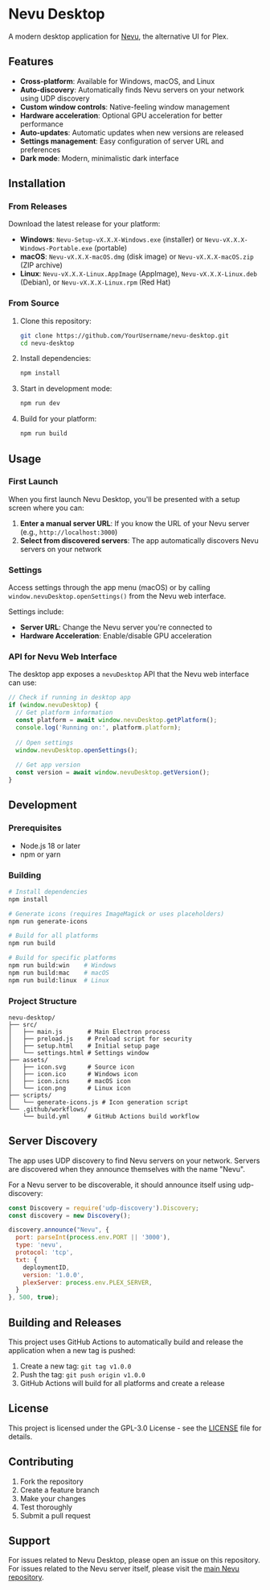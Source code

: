 # Nevu Desktop

A modern desktop application for [Nevu](https://github.com/Ipmake/Nevu), the alternative UI for Plex.

## Features

- **Cross-platform**: Available for Windows, macOS, and Linux
- **Auto-discovery**: Automatically finds Nevu servers on your network using UDP discovery
- **Custom window controls**: Native-feeling window management
- **Hardware acceleration**: Optional GPU acceleration for better performance
- **Auto-updates**: Automatic updates when new versions are released
- **Settings management**: Easy configuration of server URL and preferences
- **Dark mode**: Modern, minimalistic dark interface

## Installation

### From Releases

Download the latest release for your platform:

- **Windows**: `Nevu-Setup-vX.X.X-Windows.exe` (installer) or `Nevu-vX.X.X-Windows-Portable.exe` (portable)
- **macOS**: `Nevu-vX.X.X-macOS.dmg` (disk image) or `Nevu-vX.X.X-macOS.zip` (ZIP archive)
- **Linux**: `Nevu-vX.X.X-Linux.AppImage` (AppImage), `Nevu-vX.X.X-Linux.deb` (Debian), or `Nevu-vX.X.X-Linux.rpm` (Red Hat)

### From Source

1. Clone this repository:
   ```bash
   git clone https://github.com/YourUsername/nevu-desktop.git
   cd nevu-desktop
   ```

2. Install dependencies:
   ```bash
   npm install
   ```

3. Start in development mode:
   ```bash
   npm run dev
   ```

4. Build for your platform:
   ```bash
   npm run build
   ```

## Usage

### First Launch

When you first launch Nevu Desktop, you'll be presented with a setup screen where you can:

1. **Enter a manual server URL**: If you know the URL of your Nevu server (e.g., `http://localhost:3000`)
2. **Select from discovered servers**: The app automatically discovers Nevu servers on your network

### Settings

Access settings through the app menu (macOS) or by calling `window.nevuDesktop.openSettings()` from the Nevu web interface.

Settings include:
- **Server URL**: Change the Nevu server you're connected to
- **Hardware Acceleration**: Enable/disable GPU acceleration

### API for Nevu Web Interface

The desktop app exposes a `nevuDesktop` API that the Nevu web interface can use:

```javascript
// Check if running in desktop app
if (window.nevuDesktop) {
  // Get platform information
  const platform = await window.nevuDesktop.getPlatform();
  console.log('Running on:', platform.platform);
  
  // Open settings
  window.nevuDesktop.openSettings();
  
  // Get app version
  const version = await window.nevuDesktop.getVersion();
}
```

## Development

### Prerequisites

- Node.js 18 or later
- npm or yarn

### Building

```bash
# Install dependencies
npm install

# Generate icons (requires ImageMagick or uses placeholders)
npm run generate-icons

# Build for all platforms
npm run build

# Build for specific platforms
npm run build:win    # Windows
npm run build:mac    # macOS
npm run build:linux  # Linux
```

### Project Structure

```
nevu-desktop/
├── src/
│   ├── main.js       # Main Electron process
│   ├── preload.js    # Preload script for security
│   ├── setup.html    # Initial setup page
│   └── settings.html # Settings window
├── assets/
│   ├── icon.svg      # Source icon
│   ├── icon.ico      # Windows icon
│   ├── icon.icns     # macOS icon
│   └── icon.png      # Linux icon
├── scripts/
│   └── generate-icons.js # Icon generation script
└── .github/workflows/
    └── build.yml     # GitHub Actions build workflow
```

## Server Discovery

The app uses UDP discovery to find Nevu servers on your network. Servers are discovered when they announce themselves with the name "Nevu".

For a Nevu server to be discoverable, it should announce itself using udp-discovery:

```javascript
const Discovery = require('udp-discovery').Discovery;
const discovery = new Discovery();

discovery.announce("Nevu", {
  port: parseInt(process.env.PORT || '3000'),
  type: 'nevu',
  protocol: 'tcp',
  txt: {
    deploymentID,
    version: '1.0.0',
    plexServer: process.env.PLEX_SERVER,
  }
}, 500, true);
```

## Building and Releases

This project uses GitHub Actions to automatically build and release the application when a new tag is pushed:

1. Create a new tag: `git tag v1.0.0`
2. Push the tag: `git push origin v1.0.0`
3. GitHub Actions will build for all platforms and create a release

## License

This project is licensed under the GPL-3.0 License - see the [LICENSE](LICENSE) file for details.

## Contributing

1. Fork the repository
2. Create a feature branch
3. Make your changes
4. Test thoroughly
5. Submit a pull request

## Support

For issues related to Nevu Desktop, please open an issue on this repository.
For issues related to the Nevu server itself, please visit the [main Nevu repository](https://github.com/Ipmake/Nevu).
